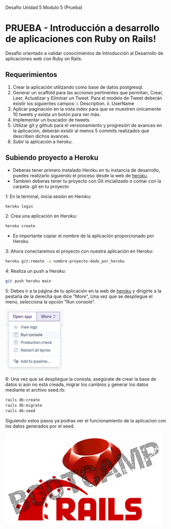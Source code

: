 Desafio Unidad 5 Modulo 5 (Prueba)

# PRUEBA - Introducción a desarrollo de aplicaciones con Ruby on Rails!

Desafio orientado a validar conocimientos de Introducción al Desarrollo de aplicaciones web con Ruby on Rails. 

## Requerimientos

1. Crear la aplicación utilizando como base de datos postgresql.
2. Generar un scaffold para las acciones pertinentes que permitan, Crear, Leer, Actualizar y Eliminar un Tweet.
Para el modelo de Tweet deberán existir los siguientes campos:
i. Description.
ii. UserName
3. Aplicar paginación en la vista index para que se muestren únicamente 10 tweets y exista un botón para ver más.
4. Implementar un buscador de tweets.
5. Utilizar git y github para el versionamiento y progresión de avances en la aplicación, deberán existir al menos 5 commits realizados que describen dichos avances.
6. Subir la aplicación a heroku.

## Subiendo proyecto a Heroku

- Deberas tener primero instalado Heroku en tu instancia de desarrollo, puedes realizarlo siguiendo el proceso desde la web de [heroku](https://id.heroku.com/login).
- Tambien deberas tener tu proyecto con Git inicializado o contar con la carpeta .git en tu proyecto

1: En la terminal, inicia sesión en Heroku:

```bash
heroku login
```

2: Crea una aplicación en Heroku:

```bash
heroku create
```

- Es importante copiar el nombre de la aplicación proporcionado por Heroku

3: Ahora conectaremos el proyecto con nuestra aplicación en Heroku:

```bash
heroku git:remote -a nombre-proyecto-dado_por_heroku
```

4: Realiza un push a Heroku:

```bash
git push heroku main
```

5: Debes ir a la página de tu aplicación en la web de [heroku](https://id.heroku.com/login) y dirigirte a la pestaña de la derecha que dice "More", Una vez que se despliegue el menú, selecciona la opción "Run console".

![Logo!](https://raw.githubusercontent.com/JuanGonzalezJara/TwitterClon/main/app/assets/images/heroku_menu_console.png?token=GHSAT0AAAAAACEFOVVZ3IZDU5RD6TGA7XBSZJHG6RA)


6: Una vez que se despliegue la consola, asegúrate de crear la base de datos si aún no está creada, migrar los cambios y generar los datos mediante el archivo seed.rb:

```bash
rails db:create
rails db:migrate
rails db:seed
```

Siguiendo estos pasos ya podras ver el funcionamiento de la aplicacion con los datos generados por el seed.


![Logo!](https://raw.githubusercontent.com/JuanGonzalezJara/Desafio_RoR_Unidad4_M3_3/main/assets/ROR_Logo.png)